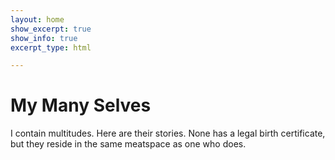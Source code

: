```yaml
---
layout: home	
show_excerpt: true 
show_info: true 
excerpt_type: html

---
```


# My Many Selves
I contain multitudes. 
Here are their stories. 
None has a legal birth certificate, but they reside in the same meatspace as one who does.